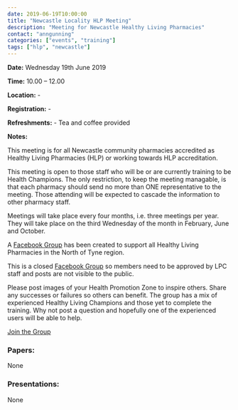 ```yaml
---
date: 2019-06-19T10:00:00
title: "Newcastle Locality HLP Meeting"
description: "Meeting for Newcastle Healthy Living Pharmacies"
contact: "anngunning"
categories: ["events", "training"]
tags: ["hlp", "newcastle"]
---
```


**Date:**  Wednesday 19th June 2019  

**Time:**  10.00 – 12.00  

**Location:**  -  

**Registration:**  -  

**Refreshments:**  -  Tea and coffee provided

**Notes:**  

This meeting is for all Newcastle community pharmacies accredited as Healthy Living Pharmacies (HLP) or working towards HLP accreditation.  

This meeting is open to those staff who will be or are currently training to be Health Champions. The only restriction, to keep the meeting managable, is that each pharmacy should send no more than ONE representative to the meeting. Those attending will be expected to cascade the information to other pharmacy staff.  

Meetings will take place every four months, i.e. three meetings per year. They will take place on the third Wednesday of the month in February, June and October.  

A [Facebook Group](https://www.facebook.com/groups/NOTHLPS/) has been created to support
all Healthy Living Pharmacies in the North of Tyne region.  

This is a closed [Facebook Group](https://www.facebook.com/groups/NOTHLPS/) so members need 
to be approved by LPC staff and posts are not visible to the public.  

Please post images of your Health Promotion Zone to inspire others.  Share any successes or failures 
so others can benefit.  The group has a mix of experienced Healthy Living Champions and those yet to
complete the training.  Why not post a question and hopefully one of the experienced users will be able to help.  

[Join the Group](https://www.facebook.com/groups/NOTHLPS/)

### Papers:

None

### Presentations:

None
